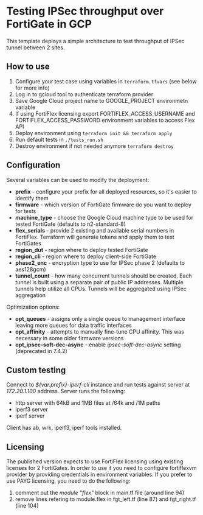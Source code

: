 # Testing IPSec throughput over FortiGate in GCP

This template deploys a simple architecture to test throughput of IPSec tunnel between 2 sites.

## How to use

1. Configure your test case using variables in `terraform.tfvars` (see below for more info)
2. Log in to gcloud tool to authenticate terraform provider
3. Save Google Cloud project name to GOOGLE_PROJECT environmetn variable
4. If using FortiFlex licensing export FORTIFLEX_ACCESS_USERNAME and FORTIFLEX_ACCESS_PASSWORD environment variables to access Flex API
5. Deploy environment using `terraform init && terraform apply`
6. Run default tests in `./tests_run.sh`
7. Destroy environment if not needed anymore `terraform destroy`

## Configuration

Several variables can be used to modify the deployment:

- **prefix** - configure your prefix for all deployed resources, so it's easier to identify them
- **firmware** - which version of FortiGate firmware do you want to deploy for tests
- **machine_type** - choose the Google Cloud machine type to be used for tested FortiGate (defaults to n2-standard-8)
- **flex_serials** - provide 2 existing and available serial numbers in FortiFlex. Terraform will generate tokens and apply them to test FortiGates
- **region_dut** - region where to deploy tested FortiGate
- **region_cli** - region where to deploy client-side FortiGate
- **phase2_enc** - encryption type to use for IPSec phase 2 (defaults to aes128gcm)
- **tunnel_count** - how many concurrent tunnels should be created. Each tunnel is built using a separate pair of public IP addresses. Multiple tunnels help utilize all CPUs. Tunnels will be aggregated using IPSec aggregation

Optimization options:
 - **opt_queues** - assigns only a single queue to management interface leaving more queues for data traffic interfaces
 - **opt_affinity** - attempts to manually fine-tune CPU affinity. This was necessary in some older firmware versions
 - **opt_ipsec-soft-dec-async** - enable *ipsec-soft-dec-async* setting (deprecated in 7.4.2)

 ## Custom testing

 Connect to *${var.prefix}-iperf-cli* instance and run tests against server at *172.20.1.100* address. Server runs the following:

 - http server with 64kB and 1MB files at /64k and /1M paths
 - iperf3 server
 - iperf server

 Client has ab, wrk, iperf3, iperf tools installed.


## Licensing

The published version expects to use FortiFlex licensing using existing licenses for 2 FortiGates. In order to use it you need to configure fortiflexvm provider by providing credentials in environment variables. If you prefer to use PAYG licensing, you need to do the following:
1. comment out the *module "flex"* block in main.tf file (around line 94)
2. remove lines refering to module.flex in fgt_left.tf (line 87) and fgt_right.tf (line 104)